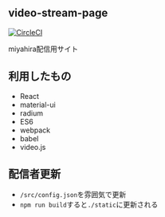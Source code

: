 ## video-stream-page
[![CircleCI](https://circleci.com/gh/j138/video-stream-page/tree/master.svg?style=svg)](https://circleci.com/gh/j138/video-stream-page/tree/master)

miyahira配信用サイト

## 利用したもの

- React
- material-ui
- radium
- ES6
- webpack
- babel
- video.js

## 配信者更新

- `/src/config.json`を雰囲気で更新
- `npm run build`すると`./static`に更新される
